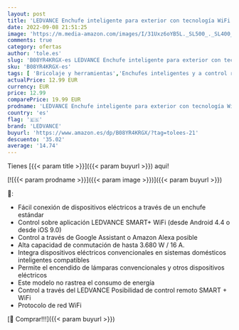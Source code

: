 ```yaml
---
layout: post
title: 'LEDVANCE Enchufe inteligente para exterior con tecnología WiFi en un diseño compacto  controlable con Alexa  Google  SMART + OUTDOOR COMPACT PLUG  paquete de 1'
date: 2022-09-08 21:51:25
image: 'https://m.media-amazon.com/images/I/31Uxz6oYB5L._SL500_._SL400_.jpg'
comments: true
category: ofertas
author: 'tole.es'
slug: 'B08YR4KRGX-es LEDVANCE Enchufe inteligente para exterior con tecnología...'
sku: 'B08YR4KRGX-es'
tags: [ 'Bricolaje y herramientas','Enchufes inteligentes y a control remoto','Enchufes y accesorios','Instalación eléctrica','alexa','enchufe','inteligente','ledvance','🇪🇸', ]
actualPrice: 12.99 EUR
currency: EUR
price: 12.99
comparePrice: 19.99 EUR
prodname: 'LEDVANCE Enchufe inteligente para exterior con tecnología WiFi en un diseño compacto  controlable con Alexa  Google  SMART + OUTDOOR COMPACT PLUG  paquete de 1'
country: 'es'
flag: '🇪🇸'
brand: 'LEDVANCE'
buyurl: 'https://www.amazon.es/dp/B08YR4KRGX/?tag=tolees-21'
descuento: '35.02'
average: '14.74'
---
```


Tienes [{{< param title >}}]({{< param buyurl >}}) aqui!

[![{{< param prodname >}}]({{< param image >}})]({{< param buyurl >}})

🔎:

- Fácil conexión de dispositivos eléctricos a través de un enchufe estándar
- Control sobre aplicación LEDVANCE SMART+ WiFi (desde Android 4.4 o desde iOS 9.0)
- Control a través de Google Assistant o Amazon Alexa posible
- Alta capacidad de conmutación de hasta 3.680 W / 16 A.
- Integra dispositivos eléctricos convencionales en sistemas domésticos inteligentes compatibles
- Permite el encendido de lámparas convencionales y otros dispositivos eléctricos
- Este modelo no rastrea el consumo de energía
- Control a través del LEDVANCE Posibilidad de control remoto SMART + WiFi
- Protocolo de red WiFi

[🛒 Comprar!!!]({{< param buyurl >}})
